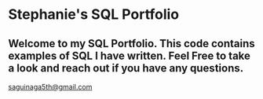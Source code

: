 # Stephanie's SQL Portfolio
## Welcome to my SQL Portfolio. This code contains examples of SQL I have written. Feel Free to take a look and reach out if you have any questions.
saguinaga5th@gmail.com
